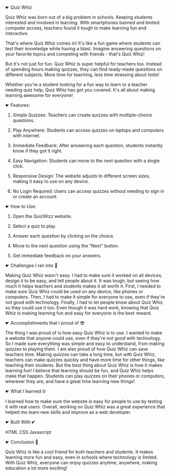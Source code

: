 ☛ Quiz Whiz

Quiz Whiz was born out of a big problem in schools. Keeping students interested and involved in learning. With smartphones banned and limited computer access, teachers found it tough to make learning fun and interactive.

That's where Quiz Whiz comes in! It's like a fun game where students can test their knowledge while having a blast. Imagine answering questions on your favorite topics and competing with friends - that's Quiz Whiz!

But it's not just for fun. Quiz Whiz is super helpful for teachers too. Instead of spending hours making quizzes, they can find ready-made questions on different subjects. More time for teaching, less time stressing about tests!

Whether you're a student looking for a fun way to learn or a teacher needing quiz help, Quiz Whiz has got you covered. It's all about making learning awesome for everyone!

☛ Features:

1) Simple Quizzes: Teachers can create quizzes with multiple-choice questions.

2) Play Anywhere: Students can access quizzes on laptops and computers with internet.

3) Immediate Feedback: After answering each question, students instantly know if they got it right.

4) Easy Navigation: Students can move to the next question with a single click.

5) Responsive Design: The website adjusts to different screen sizes, making it easy to use on any device.

6) No Login Required: Users can access quizzes without needing to sign in or create an account.

☛ How to Use:

1) Open the QuizWizz website.

2) Select a quiz to play.

3) Answer each question by clicking on the choice.

4) Move to the next question using the "Next" button.

5) Get immediate feedback on your answers.

☛ Challenges I ran into 🥺

Making Quiz Whiz wasn't easy. I had to make sure it worked on all devices, design it to be easy, and tell people about it. It was tough, but seeing how much it helps teachers and students makes it all worth it. First, I needed to make sure Quiz Whiz could be used on any device, like phones or computers. Then, I had to make it simple for everyone to use, even if they're not good with technology. Finally, I had to let people know about Quiz Whiz so they could use it too. Even though it was hard work, knowing that Quiz Whiz is making learning fun and easy for everyone is the best reward.

☛ Accomplishments that I proud of 😎

The thing I was proud of is how easy Quiz Whiz is to use. I wanted to make a website that anyone could use, even if they're not good with technology. So I made sure everything was simple and easy to understand, from making quizzes to playing them. I am also proud of how Quiz Whiz can save teachers time. Making quizzes can take a long time, but with Quiz Whiz, teachers can make quizzes quickly and have more time for other things, like teaching their students. But the best thing about Quiz Whiz is how it makes learning fun! I believe that learning should be fun, and Quiz Whiz helps make that happen. Students can play quizzes on their phones or computers, wherever they are, and have a great time learning new things!

☛ What I learned 🤓

I learned how to make sure the website is easy for people to use by testing it with real users. Overall, working on Quiz Whiz was a great experience that helped me learn new skills and improve as a web developer.

☛ Built With 💕

HTML
CSS
Javascript

☛ Conclusion 🤩

Quiz Whiz is like a cool friend for both teachers and students. It makes learning more fun and easy, even in schools where technology is limited. With Quiz Whiz, everyone can enjoy quizzes anytime, anywhere, making education a lot more exciting!
